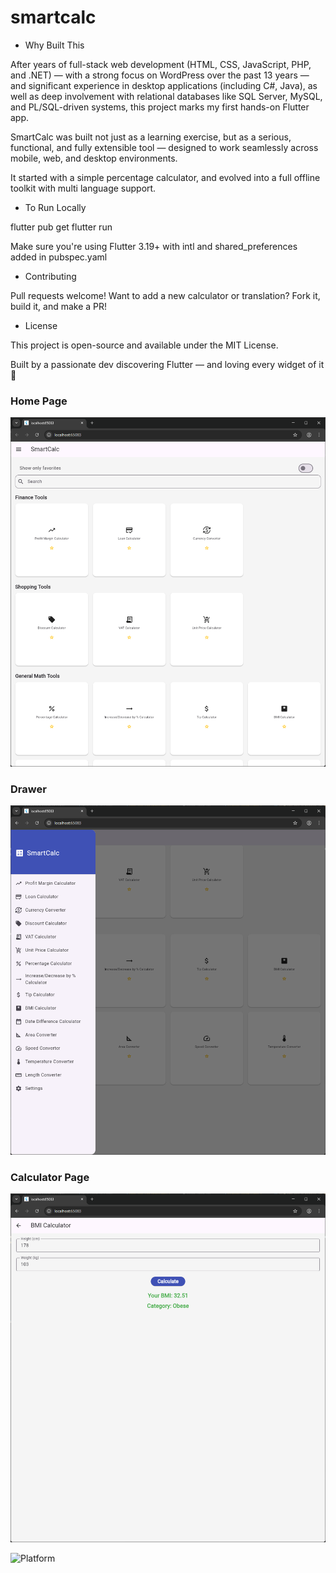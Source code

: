 # smartcalc

- Why Built This

After years of full-stack web development (HTML, CSS, JavaScript, PHP, and .NET) — with a strong focus on WordPress over the past 13 years — and significant experience in desktop applications (including C#, Java), as well as deep involvement with relational databases like SQL Server, MySQL, and PL/SQL-driven systems, this project marks my first hands-on Flutter app.

SmartCalc was built not just as a learning exercise, but as a serious, functional, and fully extensible tool — designed to work seamlessly across mobile, web, and desktop environments.

It started with a simple percentage calculator, and evolved into a full offline toolkit with multi language support.

- To Run Locally

flutter pub get
flutter run

Make sure you're using Flutter 3.19+ with intl and shared_preferences added in pubspec.yaml

- Contributing

Pull requests welcome! Want to add a new calculator or translation? Fork it, build it, and make a PR!

- License

This project is open-source and available under the MIT License.

Built by a passionate dev discovering Flutter — and loving every widget of it 💙

### Home Page

![Home Page](assets/images/screenshot1.png)

### Drawer

![Home Page](assets/images/screenshot3.png)

### Calculator Page

![Calculator Page](assets/images/screenshot2.png)

![Platform](https://img.shields.io/badge/platform-flutter-blue)

